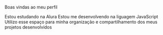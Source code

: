 Boas vindas ao meu perfil 

Estou estudando na Alura
Estou me desenvolvendo na liguagem JavaScript
Utilizo esse espaço para minha organização e compartilhamento dos meus projetos desenvolvidos
